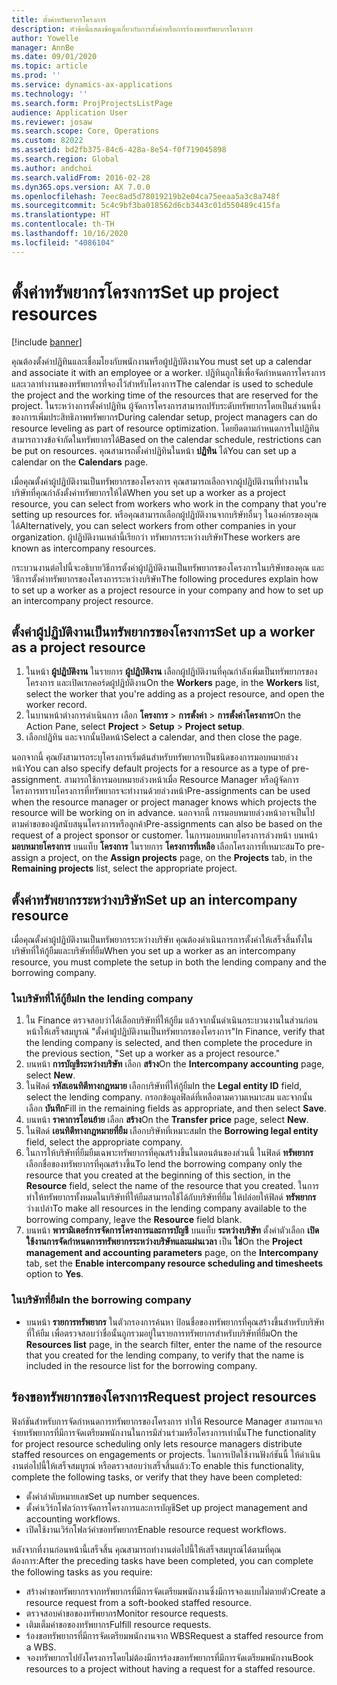 ```yaml
---
title: ตั้งค่าทรัพยากรโครงการ
description: หัวข้อนี้แสดงข้อมูลเกี่ยวกับการตั้งค่าหรือการร้องขอทรัพยากรโครงการ
author: Yowelle
manager: AnnBe
ms.date: 09/01/2020
ms.topic: article
ms.prod: ''
ms.service: dynamics-ax-applications
ms.technology: ''
ms.search.form: ProjProjectsListPage
audience: Application User
ms.reviewer: josaw
ms.search.scope: Core, Operations
ms.custom: 82022
ms.assetid: bd2fb375-84c6-428a-8e54-f0f719045898
ms.search.region: Global
ms.author: andchoi
ms.search.validFrom: 2016-02-28
ms.dyn365.ops.version: AX 7.0.0
ms.openlocfilehash: 7eec8ad5d78019219b2e04ca75eeaa5a3c8a748f
ms.sourcegitcommit: 5c4c9bf3ba018562d6cb3443c01d550489c415fa
ms.translationtype: HT
ms.contentlocale: th-TH
ms.lasthandoff: 10/16/2020
ms.locfileid: "4086104"
---
```

# <a name="set-up-project-resources"></a><span data-ttu-id="99efd-103">ตั้งค่าทรัพยากรโครงการ</span><span class="sxs-lookup"><span data-stu-id="99efd-103">Set up project resources</span></span>

[!include [banner](../includes/banner.md)]

<span data-ttu-id="99efd-104">คุณต้องตั้งค่าปฏิทินและเชื่อมโยงกับพนักงานหรือผู้ปฏิบัติงาน</span><span class="sxs-lookup"><span data-stu-id="99efd-104">You must set up a calendar and associate it with an employee or a worker.</span></span> <span data-ttu-id="99efd-105">ปฏิทินถูกใช้เพื่อจัดกำหนดการโครงการและเวลาทำงานของทรัพยากรที่จองไว้สำหรับโครงการ</span><span class="sxs-lookup"><span data-stu-id="99efd-105">The calendar is used to schedule the project and the working time of the resources that are reserved for the project.</span></span> <span data-ttu-id="99efd-106">ในระหว่างการตั้งค่าปฏิทิน ผู้จัดการโครงการสามารถปรับระดับทรัพยากรโดยเป็นส่วนหนึ่งของการเพิ่มประสิทธิภาพทรัพยากร</span><span class="sxs-lookup"><span data-stu-id="99efd-106">During calendar setup, project managers can do resource leveling as part of resource optimization.</span></span> <span data-ttu-id="99efd-107">โดยยึดตามกำหนดการในปฏิทิน สามารถวางข้อจำกัดในทรัพยากรได้</span><span class="sxs-lookup"><span data-stu-id="99efd-107">Based on the calendar schedule, restrictions can be put on resources.</span></span> <span data-ttu-id="99efd-108">คุณสามารถตั้งค่าปฏิทินในหน้า **ปฏิทิน** ได้</span><span class="sxs-lookup"><span data-stu-id="99efd-108">You can set up a calendar on the **Calendars** page.</span></span>

<span data-ttu-id="99efd-109">เมื่อคุณตั้งค่าผู้ปฏิบัติงานเป็นทรัพยากรของโครงการ คุณสามารถเลือกจากผู้ปฏิบัติงานที่ทำงานในบริษัทที่คุณกำลังตั้งค่าทรัพยากรให้ได้</span><span class="sxs-lookup"><span data-stu-id="99efd-109">When you set up a worker as a project resource, you can select from workers who work in the company that you're setting up resources for.</span></span> <span data-ttu-id="99efd-110">หรือคุณสามารถเลือกผู้ปฏิบัติงานจากบริษัทอื่นๆ ในองค์กรของคุณได้</span><span class="sxs-lookup"><span data-stu-id="99efd-110">Alternatively, you can select workers from other companies in your organization.</span></span> <span data-ttu-id="99efd-111">ผู้ปฏิบัติงานเหล่านี้เรียกว่า ทรัพยากรระหว่างบริษัท</span><span class="sxs-lookup"><span data-stu-id="99efd-111">These workers are known as intercompany resources.</span></span>

<span data-ttu-id="99efd-112">กระบวนงานต่อไปนี้จะอธิบายวิธีการตั้งค่าผู้ปฏิบัติงานเป็นทรัพยากรของโครงการในบริษัทของคุณ และวิธีการตั้งค่าทรัพยากรของโครงการระหว่างบริษัท</span><span class="sxs-lookup"><span data-stu-id="99efd-112">The following procedures explain how to set up a worker as a project resource in your company and how to set up an intercompany project resource.</span></span>

## <a name="set-up-a-worker-as-a-project-resource"></a><span data-ttu-id="99efd-113">ตั้งค่าผู้ปฏิบัติงานเป็นทรัพยากรของโครงการ</span><span class="sxs-lookup"><span data-stu-id="99efd-113">Set up a worker as a project resource</span></span>

1. <span data-ttu-id="99efd-114">ในหน้า **ผู้ปฏิบัติงาน** ในรายการ **ผู้ปฏิบัติงาน** เลือกผู้ปฏิบัติงานที่คุณกำลังเพิ่มเป็นทรัพยากรของโครงการ และเปิดเรกคอร์ดผู้ปฏิบัติงาน</span><span class="sxs-lookup"><span data-stu-id="99efd-114">On the **Workers** page, in the **Workers** list, select the worker that you're adding as a project resource, and open the worker record.</span></span>
2. <span data-ttu-id="99efd-115">ในบานหน้าต่างการดำเนินการ เลือก **โครงการ** &gt; **การตั้งค่า** &gt; **การตั้งค่าโครงการ**</span><span class="sxs-lookup"><span data-stu-id="99efd-115">On the Action Pane, select **Project** &gt; **Setup** &gt; **Project setup**.</span></span>
3. <span data-ttu-id="99efd-116">เลือกปฏิทิน และจากนั้นปิดหน้า</span><span class="sxs-lookup"><span data-stu-id="99efd-116">Select a calendar, and then close the page.</span></span>

<span data-ttu-id="99efd-117">นอกจากนี้ คุณยังสามารถระบุโครงการเริ่มต้นสำหรับทรัพยากรเป็นชนิดของการมอบหมายล่วงหน้า</span><span class="sxs-lookup"><span data-stu-id="99efd-117">You can also specify default projects for a resource as a type of pre-assignment.</span></span> <span data-ttu-id="99efd-118">สามารถใช้การมอบหมายล่วงหน้าเมื่อ Resource Manager หรือผู้จัดการโครงการทราบโครงการที่ทรัพยากรจะทำงานด้วยล่วงหน้า</span><span class="sxs-lookup"><span data-stu-id="99efd-118">Pre-assignments can be used when the resource manager or project manager knows which projects the resource will be working on in advance.</span></span> <span data-ttu-id="99efd-119">นอกจากนี้ การมอบหมายล่วงหน้าอาจเป็นไปตามคำขอของผู้สนับสนุนโครงการหรือลูกค้า</span><span class="sxs-lookup"><span data-stu-id="99efd-119">Pre-assignments can also be based on the request of a project sponsor or customer.</span></span> <span data-ttu-id="99efd-120">ในการมอบหมายโครงการล่วงหน้า บนหน้า **มอบหมายโครงการ** บนแท็บ **โครงการ** ในรายการ **โครงการที่เหลือ** เลือกโครงการที่เหมาะสม</span><span class="sxs-lookup"><span data-stu-id="99efd-120">To pre-assign a project, on the **Assign projects** page, on the **Projects** tab, in the **Remaining projects** list, select the appropriate project.</span></span>

## <a name="set-up-an-intercompany-resource"></a><span data-ttu-id="99efd-121">ตั้งค่าทรัพยากรระหว่างบริษัท</span><span class="sxs-lookup"><span data-stu-id="99efd-121">Set up an intercompany resource</span></span>

<span data-ttu-id="99efd-122">เมื่อคุณตั้งค่าผู้ปฏิบัติงานเป็นทรัพยากรระหว่างบริษัท คุณต้องดำเนินการการตั้งค่าให้เสร็จสิ้นทั้งในบริษัทที่ให้กู้ยืมและบริษัทที่ยืม</span><span class="sxs-lookup"><span data-stu-id="99efd-122">When you set up a worker as an intercompany resource, you must complete the setup in both the lending company and the borrowing company.</span></span>

### <a name="in-the-lending-company"></a><span data-ttu-id="99efd-123">ในบริษัทที่ให้กู้ยืม</span><span class="sxs-lookup"><span data-stu-id="99efd-123">In the lending company</span></span>

1. <span data-ttu-id="99efd-124">ใน Finance ตรวจสอบว่าได้เลือกบริษัทที่ให้กู้ยืม แล้วจากนั้นดำเนินกระบวนงานในส่วนก่อนหน้าให้เสร็จสมบูรณ์ "ตั้งค่าผู้ปฏิบัติงานเป็นทรัพยากรของโครงการ"</span><span class="sxs-lookup"><span data-stu-id="99efd-124">In Finance, verify that the lending company is selected, and then complete the procedure in the previous section, "Set up a worker as a project resource."</span></span>
2. <span data-ttu-id="99efd-125">บนหน้า **การบัญชีระหว่างบริษัท** เลือก **สร้าง**</span><span class="sxs-lookup"><span data-stu-id="99efd-125">On the **Intercompany accounting** page, select **New**.</span></span>
3. <span data-ttu-id="99efd-126">ในฟิลด์ **รหัสเอนทิตีทางกฎหมาย** เลือกบริษัทที่ให้กู้ยืม</span><span class="sxs-lookup"><span data-stu-id="99efd-126">In the **Legal entity ID** field, select the lending company.</span></span> <span data-ttu-id="99efd-127">กรอกข้อมูลฟิลด์ที่เหลือตามความเหมาะสม และจากนั้น เลือก **บันทึก**</span><span class="sxs-lookup"><span data-stu-id="99efd-127">Fill in the remaining fields as appropriate, and then select **Save**.</span></span>
4. <span data-ttu-id="99efd-128">บนหน้า **ราคาการโอนย้าย** เลือก **สร้าง**</span><span class="sxs-lookup"><span data-stu-id="99efd-128">On the **Transfer price** page, select **New**.</span></span>
5. <span data-ttu-id="99efd-129">ในฟิลด์ **เอนทิตีทางกฎหมายที่ยืม** เลือกบริษัทที่เหมาะสม</span><span class="sxs-lookup"><span data-stu-id="99efd-129">In the **Borrowing legal entity** field, select the appropriate company.</span></span>
6. <span data-ttu-id="99efd-130">ในการให้บริษัทที่ยืมยืมเฉพาะทรัพยากรที่คุณสร้างขึ้นในตอนต้นของส่วนนี้ ในฟิลด์ **ทรัพยากร** เลือกชื่อของทรัพยากรที่คุณสร้างขึ้น</span><span class="sxs-lookup"><span data-stu-id="99efd-130">To lend the borrowing company only the resource that you created at the beginning of this section, in the **Resource** field, select the name of the resource that you created.</span></span> <span data-ttu-id="99efd-131">ในการทำให้ทรัพยากรทั้งหมดในบริษัทที่ให้ยืมสามารถใช้ได้กับบริษัทที่ยืม ให้ปล่อยให้ฟิลด์ **ทรัพยากร** ว่างเปล่า</span><span class="sxs-lookup"><span data-stu-id="99efd-131">To make all resources in the lending company available to the borrowing company, leave the **Resource** field blank.</span></span>
7. <span data-ttu-id="99efd-132">บนหน้า **พารามิเตอร์การจัดการโครงการและการบัญชี** บนแท็บ **ระหว่างบริษัท** ตั้งค่าตัวเลือก **เปิดใช้งานการจัดกำหนดการทรัพยากรระหว่างบริษัทและแผ่นเวลา** เป็น **ใช่**</span><span class="sxs-lookup"><span data-stu-id="99efd-132">On the **Project management and accounting parameters** page, on the **Intercompany** tab, set the **Enable intercompany resource scheduling and timesheets** option to **Yes**.</span></span>

### <a name="in-the-borrowing-company"></a><span data-ttu-id="99efd-133">ในบริษัทที่ยืม</span><span class="sxs-lookup"><span data-stu-id="99efd-133">In the borrowing company</span></span>

- <span data-ttu-id="99efd-134">บนหน้า **รายการทรัพยากร** ในตัวกรองการค้นหา ป้อนชื่อของทรัพยากรที่คุณสร้างขึ้นสำหรับบริษัทที่ให้ยืม เพื่อตรวจสอบว่าชื่อนั้นถูกรวมอยู่ในรายการทรัพยากรสำหรับบริษัทที่ยืม</span><span class="sxs-lookup"><span data-stu-id="99efd-134">On the **Resources list** page, in the search filter, enter the name of the resource that you created for the lending company, to verify that the name is included in the resource list for the borrowing company.</span></span>

## <a name="request-project-resources"></a><span data-ttu-id="99efd-135">ร้องขอทรัพยากรของโครงการ</span><span class="sxs-lookup"><span data-stu-id="99efd-135">Request project resources</span></span>
<span data-ttu-id="99efd-136">ฟังก์ชันสำหรับการจัดกำหนดการทรัพยากรของโครงการ ทำให้ Resource Manager สามารถแจกจ่ายทรัพยากรที่มีการจัดเตรียมพนักงานในการมีส่วนร่วมหรือโครงการเท่านั้น</span><span class="sxs-lookup"><span data-stu-id="99efd-136">The functionality for project resource scheduling only lets resource managers distribute staffed resources on engagements or projects.</span></span> <span data-ttu-id="99efd-137">ในการเปิดใช้งานฟังก์ชันนี้ ให้ดำเนินงานต่อไปนี้ให้เสร็จสมบูรณ์ หรือตรวจสอบว่าเสร็จสิ้นแล้ว:</span><span class="sxs-lookup"><span data-stu-id="99efd-137">To enable this functionality, complete the following tasks, or verify that they have been completed:</span></span>

- <span data-ttu-id="99efd-138">ตั้งค่าลำดับหมายเลข</span><span class="sxs-lookup"><span data-stu-id="99efd-138">Set up number sequences.</span></span>
- <span data-ttu-id="99efd-139">ตั้งค่าเวิร์กโฟลว์การจัดการโครงการและการบัญชี</span><span class="sxs-lookup"><span data-stu-id="99efd-139">Set up project management and accounting workflows.</span></span>
- <span data-ttu-id="99efd-140">เปิดใช้งานเวิร์กโฟลว์คำขอทรัพยากร</span><span class="sxs-lookup"><span data-stu-id="99efd-140">Enable resource request workflows.</span></span>

<span data-ttu-id="99efd-141">หลังจากที่งานก่อนหน้านี้เสร็จสิ้น คุณสามารถทำงานต่อไปนี้ให้เสร็จสมบูรณ์ได้ตามที่คุณต้องการ:</span><span class="sxs-lookup"><span data-stu-id="99efd-141">After the preceding tasks have been completed, you can complete the following tasks as you require:</span></span>

- <span data-ttu-id="99efd-142">สร้างคำขอทรัพยากรจากทรัพยากรที่มีการจัดเตรียมพนักงานซึ่งมีการจองแบบไม่ตายตัว</span><span class="sxs-lookup"><span data-stu-id="99efd-142">Create a resource request from a soft-booked staffed resource.</span></span>
- <span data-ttu-id="99efd-143">ตรวจสอบคำขอของทรัพยากร</span><span class="sxs-lookup"><span data-stu-id="99efd-143">Monitor resource requests.</span></span>
- <span data-ttu-id="99efd-144">เติมเต็มคำขอของทรัพยากร</span><span class="sxs-lookup"><span data-stu-id="99efd-144">Fulfill resource requests.</span></span>
- <span data-ttu-id="99efd-145">ร้องขอทรัพยากรที่มีการจัดเตรียมพนักงานจาก WBS</span><span class="sxs-lookup"><span data-stu-id="99efd-145">Request a staffed resource from a WBS.</span></span>
- <span data-ttu-id="99efd-146">จองทรัพยากรไปยังโครงการโดยไม่ต้องมีการร้องขอทรัพยากรที่มีการจัดเตรียมพนักงาน</span><span class="sxs-lookup"><span data-stu-id="99efd-146">Book resources to a project without having a request for a staffed resource.</span></span>
